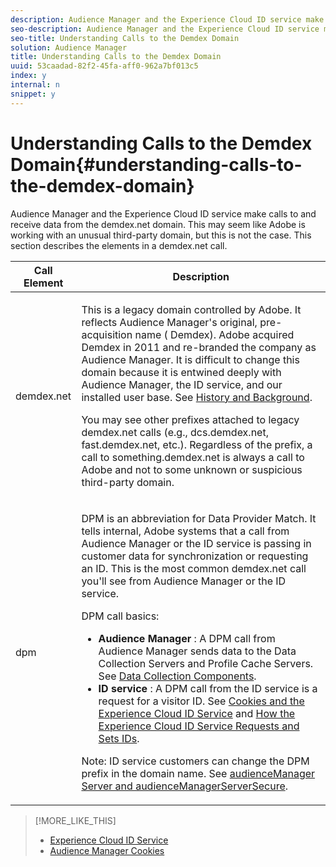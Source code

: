 ```yaml
---
description: Audience Manager and the Experience Cloud ID service make calls to and receive data from the demdex.net domain. This may seem like Adobe is working with an unusual third-party domain, but this is not the case. This section describes the elements in a demdex.net call.
seo-description: Audience Manager and the Experience Cloud ID service make calls to and receive data from the demdex.net domain. This may seem like Adobe is working with an unusual third-party domain, but this is not the case. This section describes the elements in a demdex.net call.
seo-title: Understanding Calls to the Demdex Domain
solution: Audience Manager
title: Understanding Calls to the Demdex Domain
uuid: 53caadad-82f2-45fa-aff0-962a7bf013c5
index: y
internal: n
snippet: y
---
```


# Understanding Calls to the Demdex Domain{#understanding-calls-to-the-demdex-domain}

Audience Manager and the Experience Cloud ID service make calls to and receive data from the demdex.net domain. This may seem like Adobe is working with an unusual third-party domain, but this is not the case. This section describes the elements in a demdex.net call.

<table id="table_B846CBEDDA4C4AD19416F7C27FC325C6"> 
 <thead> 
  <tr> 
   <th colname="col1" class="entry"> Call Element </th> 
   <th colname="col2" class="entry"> Description </th> 
  </tr> 
 </thead>
 <tbody> 
  <tr> 
   <td colname="col1"> <p> <span class="codeph"> demdex.net</span> </p> </td> 
   <td colname="col2"> <p>This is a legacy domain controlled by <span class="keyword"> Adobe</span>. It reflects <span class="keyword"> Audience Manager</span>'s original, pre-acquisition name (<span class="keyword"> Demdex</span>). <span class="keyword"> Adobe</span> acquired <span class="keyword"> Demdex</span> in 2011 and re-branded the company as <span class="keyword"> Audience Manager</span>. It is difficult to change this domain because it is entwined deeply with <span class="keyword"> Audience Manager</span>, the <span class="wintitle"> ID service</span>, and our installed user base. See <a href="../c-am-overview-intro/aam-overview.md#concept_9848102C14C44A4D9BFC13A0CBE81F8E" format="dita" scope="local"> History and Background</a>. </p> <p>You may see other prefixes attached to legacy <span class="codeph"> demdex.net</span> calls (e.g., <span class="codeph"> dcs.demdex.net</span>, <span class="codeph"> fast.demdex.net</span>, etc.). Regardless of the prefix, a call to <span class="codeph"><span class="varname"> something</span>.demdex.net</span> is always a call to <span class="keyword"> Adobe</span> and not to some unknown or suspicious third-party domain. </p> </td> 
  </tr> 
  <tr> 
   <td colname="col1"> <p> <span class="codeph"> dpm</span> </p> </td> 
   <td colname="col2"> <p><span class="wintitle"> DPM</span> is an abbreviation for <span class="wintitle"> Data Provider Match</span>. It tells internal, <span class="keyword"> Adobe</span> systems that a call from <span class="keyword"> Audience Manager</span> or the <span class="wintitle"> ID service</span> is passing in customer data for synchronization or requesting an ID. This is the most common <span class="codeph"> demdex.net</span> call you'll see from <span class="keyword"> Audience Manager</span> or the <span class="wintitle"> ID service</span>. </p> <p><span class="wintitle"> DPM</span> call basics: </p> <p> 
     <ul id="ul_44023BB060774518BE414EE10820C141"> 
      <li id="li_0F94D1988A6944BA885FD40AB26FC49F"> <b> <span class="keyword"> Audience Manager</span> </b>: A <span class="wintitle"> DPM</span> call from <span class="keyword"> Audience Manager</span> sends data to the <span class="wintitle"> Data Collection Servers</span> and <span class="wintitle"> Profile Cache Servers</span>. See <a href="../reference/system-components/components-data-collection.md#concept_66CFFEBF5E8B41ED94082D562A93506E" format="dita" scope="local"> Data Collection Components</a>. </li> 
      <li id="li_5A7EA9EE16EE4D828F0A24AE2B969122"> <b> <span class="wintitle"> ID service</span> </b>: A <span class="wintitle"> DPM</span> call from the <span class="wintitle"> ID service</span> is a request for a visitor ID. See <a href="https://marketing.adobe.com/resources/help/en_US/mcvid/mcvid_cookies.html" format="https" scope="external"> Cookies and the Experience Cloud ID Service</a> and <a href="https://marketing.adobe.com/resources/help/en_US/mcvid/mcvid_id_request.html" format="https" scope="external"> How the Experience Cloud ID Service Requests and Sets IDs</a>. </li> 
     </ul> </p> <p> <p>Note:  <span class="wintitle"> ID service</span> customers can change the <span class="wintitle"> DPM</span> prefix in the domain name. See <a href="https://marketing.adobe.com/resources/help/en_US/mcvid/mcvid-subdomain-config.html" format="https" scope="external"> audienceManager Server and audienceManagerServerSecure</a>. </p> </p> </td> 
  </tr> 
 </tbody> 
</table>

>[!MORE_LIKE_THIS]
>
>* [Experience Cloud ID Service](https://marketing.adobe.com/resources/help/en_US/mcvid/)
>* [Audience Manager Cookies](https://marketing.adobe.com/resources/help/en_US/whitepapers/cookies/cookies_am.html)
